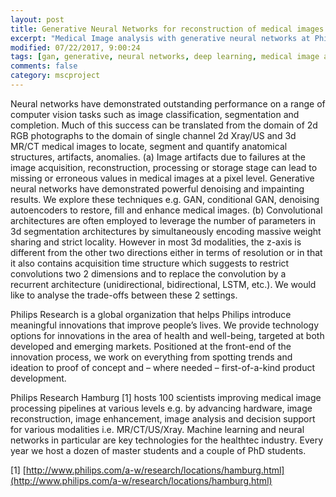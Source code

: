 ```yaml
---
layout: post
title: Generative Neural Networks for reconstruction of medical images 
excerpt: "Medical Image analysis with generative neural networks at Philips Research in Hamburg"
modified: 07/22/2017, 9:00:24
tags: [gan, generative, neural networks, deep learning, medical image analysis]
comments: false
category: mscproject
---
```


Neural networks have demonstrated outstanding performance on a range of computer vision tasks such as image classification, segmentation and completion. Much of this success can be translated from the domain of 2d RGB photographs to the domain of single channel 2d Xray/US and 3d MR/CT medical images to locate, segment and quantify anatomical structures, artifacts, anomalies.
(a)    Image artifacts due to failures at the image acquisition, reconstruction, processing or storage stage can lead to missing or erroneous values in medical images at a pixel level. Generative neural networks have demonstrated powerful denoising and impainting results. We explore these techniques e.g. GAN, conditional GAN, denoising autoencoders to restore, fill and enhance medical images.
(b)    Convolutional architectures are often employed to leverage the number of parameters in 3d segmentation architectures by simultaneously encoding massive weight sharing and strict locality. However in most 3d modalities, the z-axis is different from the other two directions either in terms of resolution or in that it also contains acquisition time structure which suggests to restrict convolutions two 2 dimensions and to replace the convolution by a recurrent architecture (unidirectional, bidirectional, LSTM, etc.). We would like to analyse the trade-offs between these 2 settings.
 
Philips Research is a global organization that helps Philips introduce meaningful innovations that improve people’s lives. We provide technology options for innovations in the area of health and well-being, targeted at both developed and emerging markets. Positioned at the front-end of the innovation process, we work on everything from spotting trends and ideation to proof of concept and – where needed – first-of-a-kind product development.
 
Philips Research Hamburg [1] hosts 100 scientists improving medical image processing pipelines at various levels e.g. by advancing hardware, image reconstruction, image enhancement, image analysis and decision support for various modalities i.e. MR/CT/US/Xray. Machine learning and neural networks in particular are key technologies for the healthtec industry. Every year we host a dozen of master students and a couple of PhD students.
 
[1] [http://www.philips.com/a-w/research/locations/hamburg.html](http://www.philips.com/a-w/research/locations/hamburg.html)
